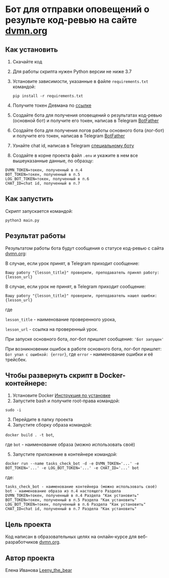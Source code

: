 # Бот для отправки оповещений о результе код-ревью на сайте [dvmn.org](https://dvmn.org/)

## Как установить

1. Скачайте код
2. Для работы скрипта нужен Python версии не ниже 3.7
3. Установите зависимости, указанные в файле ``requirements.txt`` командой:

   ```pip install -r requirements.txt```
4. Получите токен Девмана по [ссылке](https://dvmn.org/api/docs/)
5. Создайте бота для получения оповещений о результатах код-ревью (основной бот) и получите его токен, написав в Telegram [BotFather](https://telegram.me/BotFather)
6. Создайте бота для получения логов работы основного бота (лог-бот) и получите его токен, написав в Telegram [BotFather](https://telegram.me/BotFather)
7. Узнайте chat id, написав в Telegram [специальному боту](https://telegram.me/userinfobot)
8. Создайте в корне проекта файл ``.env`` и укажите в нем все вышеуказанные данные, по образцу:

```
DVMN_TOKEN=токен, полученный в п.4
BOT_TOKEN=токен, полученный в п.5
LOG_BOT_TOKEN=токен, полученный в п.6
CHAT_ID=chat id, полученный в п.7
```

## Как запустить

Скрипт запускается командой:

   ```python3 main.py```

## Результат работы 

Результатом работы бота будут сообщения о статусе код-ревью с сайта [dvmn.org](https://dvmn.org/):

В случае, если урок принят, в Telegram приходит сообщение: 

```
Вашу работу "{lesson_title}" проверили, преподаватель принял работу: {lesson_url}
```

В случае, если урок не принят, в Telegram приходит сообщение:

```
Вашу работу "{lesson_title}" проверили, преподаватель нашел ошибки: {lesson_url}
```
где 

```lesson_title``` - наименование проверенного урока,

```lesson_url``` - ссылка на проверенный урок.

При запуске основного бота, лог-бот пришлет сообщение: ``'Бот запущен'``

При возникновении ошибок в работе основного бота, лог-бот пришлет: ``Бот упал с ошибкой: {error}``, где ``error`` - наименование ошибки и её трейсбек.

## Чтобы развернуть скрипт в Docker-контейнере:

1. Устaновите Docker [Инструкция по установке](https://docs.docker.com/get-docker/)
2. Запустите bash и получите root-права командой:

```sudo -i``` 

3. Перейдите в папку проекта
4. Запустите сборку образа командой:

```docker build . -t bot```, 

где ``bot`` - наименование образа (можно использовать своё)

5. Запустите приложение в контейнере командой:

```
docker run --name tasks_check_bot -d -e DVMN_TOKEN='...' -e BOT_TOKEN='...' -e LOG_BOT_TOKEN='...' -e CHAT_ID='...' bot
```
где:
```
tasks_check_bot - наименование контейнера (можно использовать своё)
bot - наименование образа из п.4 настоящего Раздела
DVMN_TOKEN=токен, полученный в п.4 Раздела "Как установить"
BOT_TOKEN=токен, полученный в п.5 Раздела "Как установить"
LOG_BOT_TOKEN=токен, полученный в п.6 Раздела "Как установить"
CHAT_ID=chat id, полученный в п.7 Раздела "Как установить"

```

## Цель проекта

Код написан в образовательных целях на онлайн-курсе для веб-разработчиков [dvmn.org](https://dvmn.org/).

## Автор проекта

Елена Иванова [Leeny_the_bear](https://github.com/leenythebear)


